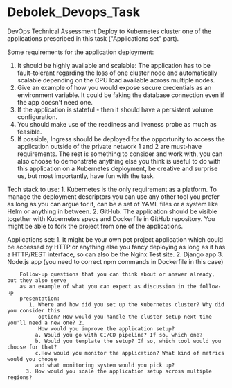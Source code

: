# Debolek_Devops_Task
DevOps Technical Assessment
Deploy to Kubernetes cluster one of the applications prescribed in this task ("Applications set"
part).


Some requirements for the application deployment:
1. It should be highly available and scalable: The application has to be fault-tolerant regarding
the loss of one cluster node and automatically scalable depending on the CPU load available
across multiple nodes.
2. Give an example of how you would expose secure credentials as an environment variable.
It could be faking the database connection even if the app doesn't need one.
3. If the application is stateful - then it should have a persistent volume configuration.
4. You should make use of the readiness and liveness probe as much as feasible.
5. If possible, Ingress should be deployed for the opportunity to access the application
outside of the private network
1 and 2 are must-have requirements. The rest is something to consider and work with, you
can also choose to demonstrate anything else you think is useful to do with this application on
a Kubernetes deployment, be creative and surprise us, but most importantly, have fun with the
task.


Tech stack to use:
    1. Kubernetes is the only requirement as a platform. To manage the deployment descriptors
    you can use any other tool you prefer as long as you can argue for it, can be a set of
    YAML files or a system like Helm or anything in between.
    2. GitHub. The application should be visible together with Kubernetes specs and Dockerfile
    in GitHub repository. You might be able to fork the project from one of the applications.



Applications set:
     1. It might be your own pet project application which could be accessed by HTTP or
      anything else you fancy deploying as long as it has a HTTP/REST interface, so can also
      be the Nginx Test site.
    2. Django app
    3. Node.js app (you need to correct npm commands in Dockerfile in this case)

    
        Follow-up questions that you can think about or answer already, but they also serve
        as an example of what you can expect as discussion in the follow-up
        presentation:
           1. Where and how did you set up the Kubernetes cluster? Why did you consider this
              option? How would you handle the cluster setup next time you'll need a new one? 2.
              How would you improve the application setup?
             a. Would you go with CI/CD pipeline? If so, which one?
             b. Would you template the setup? If so, which tool would you choose for that?
             c.How would you monitor the application? What kind of metrics would you choose
             and what monitoring system would you pick up?
          3. How would you scale the application setup across multiple regions?
